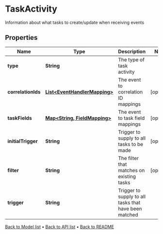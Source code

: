 

# TaskActivity

Information about what tasks to create/update when receiving events

## Properties

| Name | Type | Description | Notes |
|------------ | ------------- | ------------- | -------------|
|**type** | **String** | The type of task activity |  |
|**correlationIds** | [**List&lt;EventHandlerMapping&gt;**](EventHandlerMapping.md) | The event to correlation ID mappings |  [optional] |
|**taskFields** | [**Map&lt;String, FieldMapping&gt;**](FieldMapping.md) | The event to task field mappings |  [optional] |
|**initialTrigger** | **String** | Trigger to supply to all tasks to be made |  [optional] |
|**filter** | **String** | The filter that matches on existing tasks |  [optional] |
|**trigger** | **String** | Trigger to supply to all tasks that have been matched |  |



[Back to Model list](../README.md#documentation-for-models) &#8226; [Back to API list](../README.md#documentation-for-api-endpoints) &#8226; [Back to README](../README.md)


